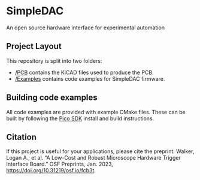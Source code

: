 # SimpleDAC
An open source hardware interface for experimental automation

## Project Layout

This repository is split into two folders:

- [/PCB](/PCB/) contains the KiCAD files used to produce the PCB.
- [/Examples](/Examples/) contains code examples for SimpleDAC firmware.

## Building code examples
All code examples are provided with example CMake files. These can be built by following the [Pico SDK](https://github.com/raspberrypi/pico-sdk) install and build instructions.

## Citation

If this project is useful for your applications, please cite the preprint:
Walker, Logan A., et al. “A Low-Cost and Robust Microscope Hardware Trigger Interface Board.” OSF Preprints, Jan. 2023, https://doi.org/10.31219/osf.io/fcb3t.
